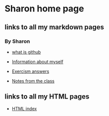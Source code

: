 <head>
	<link rel="shortcut icon" type="image/ico" href="favicon.ico">
</head>
 
# Sharon home page

## links to all my markdown pages

### By Sharon

* [what is github](/page1.md)
 
* [Information about myself](/myself.md)

* [Exercism answers](/exercism.md)

* [Notes from the class](/diary.md)

## links to all my HTML pages

* [HTML index](https://sharonironi.github.io/web/)